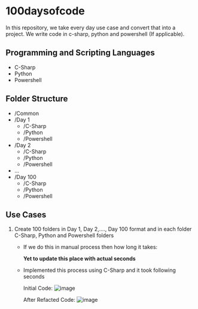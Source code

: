 # 100daysofcode
In this repository, we take every day use case and convert that into a project. We write code in c-sharp, python and powershell (If applicable).

## Programming and Scripting Languages
- C-Sharp
- Python
- Powershell

## Folder Structure 
- /Common
- /Day 1
   - /C-Sharp
   - /Python
   - /Powershell
- /Day 2
   - /C-Sharp
   - /Python
   - /Powershell
- ...
- /Day 100  
   - /C-Sharp
   - /Python
   - /Powershell
 
## Use Cases
1. Create 100 folders in Day 1, Day 2,...., Day 100 format and in each folder C-Sharp, Python and Powershell folders
   - If we do this in manual process then how long it takes:
      
      **Yet to update this place with actual seconds**
      
   - Implemented this process using C-Sharp and it took following seconds

      Initial Code: ![image](https://github.com/user-attachments/assets/04b7da29-101a-466f-a605-7b21be2f7fa1)

      After Refacted Code: ![image](https://github.com/user-attachments/assets/7cab407d-9687-43fc-b435-c2753fcaf60f)



